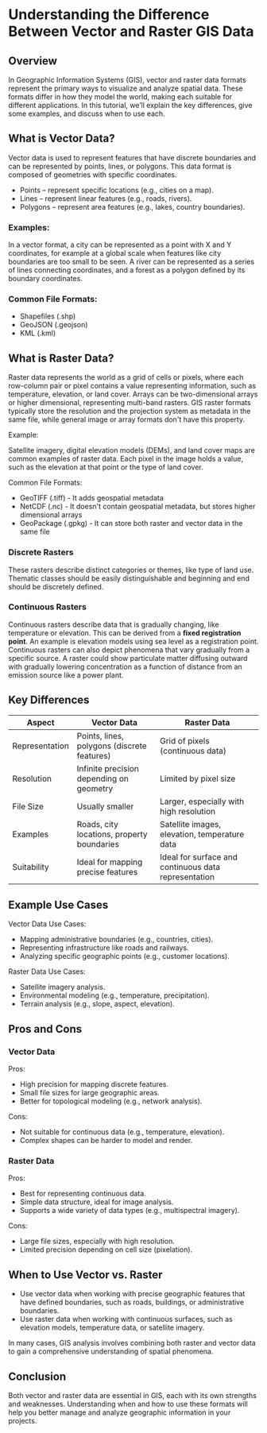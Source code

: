 # Understanding the Difference Between Vector and Raster GIS Data

## Overview

In Geographic Information Systems (GIS), vector and raster data formats represent the primary ways to visualize and analyze spatial data. These formats differ in how they model the world, making each suitable for different applications. In this tutorial, we’ll explain the key differences, give some examples, and discuss when to use each.

## What is Vector Data?

Vector data is used to represent features that have discrete boundaries and can be represented by points, lines, or polygons. This data format is composed of geometries with specific coordinates.

* Points – represent specific locations (e.g., cities on a map).
* Lines – represent linear features (e.g., roads, rivers).
* Polygons – represent area features (e.g., lakes, country boundaries).

### Examples:

In a vector format, a city can be represented as a point with X and Y coordinates, for example at a global scale when features like city boundaries are too small to be seen. A river can be represented as a series of lines connecting coordinates, and a forest as a polygon defined by its boundary coordinates.

### Common File Formats:
* Shapefiles (.shp)
* GeoJSON (.geojson)
* KML (.kml)

## What is Raster Data?

Raster data represents the world as a grid of cells or pixels, where each row-column pair or pixel contains a value representing information, such as temperature, elevation, or land cover. Arrays can be two-dimensional arrays or higher dimensional, representing multi-band rasters. GIS raster formats typically store the resolution and the projection system as metadata in the same file, while general image or array formats don't have this property. 

Example:

Satellite imagery, digital elevation models (DEMs), and land cover maps are common examples of raster data. Each pixel in the image holds a value, such as the elevation at that point or the type of land cover.

Common File Formats:
* GeoTIFF (.tiff) - It adds geospatial metadata
* NetCDF (.nc) - It doesn't contain geospatial metadata, but stores higher dimensional arrays
* GeoPackage (.gpkg) - It can store both raster and vector data in the same file 

### Discrete Rasters
These rasters describe distinct categories or themes, like type of land use. Thematic classes should be easily distinguishable and beginning and end should be discretely defined.

### Continuous Rasters
Continuous rasters describe data that is gradually changing, like temperature or elevation. This can be derived from a **fixed registration point**. An example is elevation models using sea level as a registration point. Continuous rasters can also depict phenomena that vary gradually from a specific source. A raster could show particulate matter diffusing outward with gradually lowering concentration as a function of distance from an emission source like a power plant. 

## Key Differences

| Aspect |	Vector Data	| Raster Data |
|---------------|--------------------|----------------------|
| Representation | Points, lines, polygons (discrete features)	| Grid of pixels (continuous data) |
| Resolution | Infinite precision depending on geometry | Limited by pixel size |
| File Size	| Usually smaller | Larger, especially with high resolution |
| Examples | Roads, city locations, property boundaries	| Satellite images, elevation, temperature data |
| Suitability | Ideal for mapping precise features | Ideal for surface and continuous data representation |


## Example Use Cases
Vector Data Use Cases:

* Mapping administrative boundaries (e.g., countries, cities).
* Representing infrastructure like roads and railways.
* Analyzing specific geographic points (e.g., customer locations).

Raster Data Use Cases:

* Satellite imagery analysis.
* Environmental modeling (e.g., temperature, precipitation).
* Terrain analysis (e.g., slope, aspect, elevation).

## Pros and Cons

### Vector Data

Pros:

* High precision for mapping discrete features.
* Small file sizes for large geographic areas.
* Better for topological modeling (e.g., network analysis).

Cons:
* Not suitable for continuous data (e.g., temperature, elevation).
* Complex shapes can be harder to model and render.

### Raster Data

Pros:
* Best for representing continuous data.
* Simple data structure, ideal for image analysis.
* Supports a wide variety of data types (e.g., multispectral imagery).

Cons:
* Large file sizes, especially with high resolution.
* Limited precision depending on cell size (pixelation).

## When to Use Vector vs. Raster

* Use vector data when working with precise geographic features that have defined boundaries, such as roads, buildings, or administrative boundaries.
* Use raster data when working with continuous surfaces, such as elevation models, temperature data, or satellite imagery.

In many cases, GIS analysis involves combining both raster and vector data to gain a comprehensive understanding of spatial phenomena.

## Conclusion

Both vector and raster data are essential in GIS, each with its own strengths and weaknesses. Understanding when and how to use these formats will help you better manage and analyze geographic information in your projects.